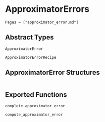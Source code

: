 # ApproximatorErrors
```@contents
Pages = ["approximator_error.md"]
```

## Abstract Types
```@docs
ApproximatorError

ApproximatorErrorRecipe
```

## ApproximatorError Structures
```@docs

```

## Exported Functions
```@docs
complete_approximator_error

compute_approximator_error
```
